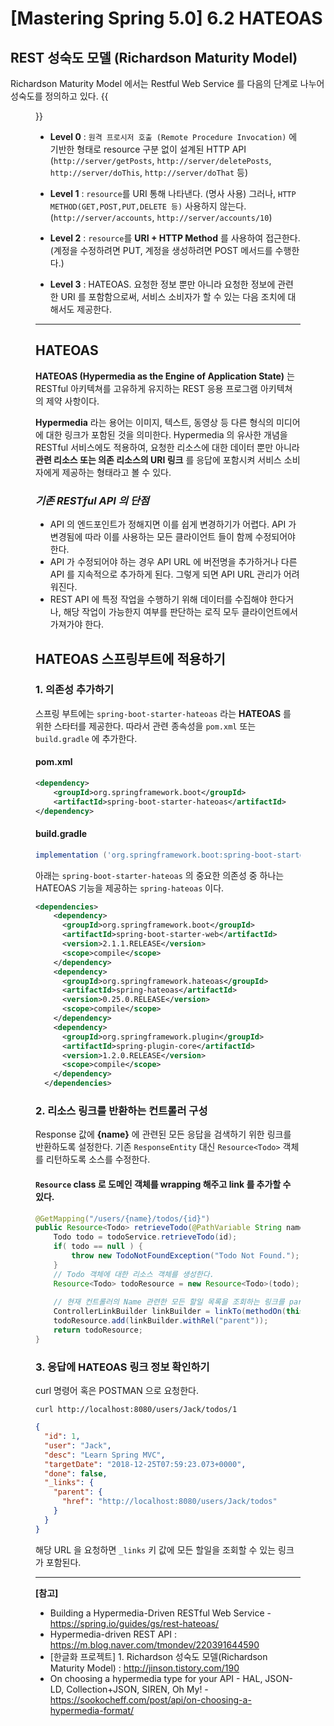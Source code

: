 # [Mastering Spring 5.0] 6.2 HATEOAS


## REST 성숙도 모델 (Richardson Maturity Model)
Richardson Maturity Model 에서는 Restful Web Service 를 다음의 단계로 나누어 성숙도를 정의하고 있다.
{{<figure src="/posts/images/spring/overview.png">}}

+ **Level 0** : `원격 프로시저 호출 (Remote Procedure Invocation)` 에 기반한 형태로 resource 구분 없이 설계된 HTTP API
(`http://server/getPosts`, `http://server/deletePosts`, `http://server/doThis`, `http://server/doThat` 등)

+ **Level 1** : `resource`를 URI 통해 나타낸다. (명사 사용) 그러나, `HTTP METHOD(GET,POST,PUT,DELETE 등)` 사용하지 않는다.
(`http://server/accounts`, `http://server/accounts/10`)

+ **Level 2** : `resource`를 **URI + HTTP Method** 를 사용하여 접근한다. (계정을 수정하려면 PUT, 계정을 생성하려면 POST 메서드를 수행한다.)

+ **Level 3** : HATEOAS. 요청한 정보 뿐만 아니라 요청한 정보에 관련한 URI 를 포함함으로써, 서비스 소비자가 할 수 있는 다음 조치에 대해서도 제공한다. 

---

## HATEOAS
**HATEOAS (Hypermedia as the Engine of Application State)** 는 RESTful 아키텍쳐를 고유하게 유지하는 REST 응용 프로그램 아키텍쳐의 제약 사항이다. 

**Hypermedia** 라는 용어는 이미지, 텍스트, 동영상 등 다른 형식의 미디어에 대한 링크가 포함된 것을 의미한다. Hypermedia 의 유사한 개념을 RESTful 서비스에도 적용하여, 요청한 리소스에 대한 데이터 뿐만 아니라 **관련 리소스 또는 의존 리소스의 URI 링크** 를 응답에 포함시켜 서비스 소비자에게 제공하는 형태라고 볼 수 있다.


### _기존 RESTful API 의 단점_ 

+ API 의 엔드포인트가 정해지면 이를 쉽게 변경하기가 어렵다. API 가 변경됨에 따라 이를 사용하는 모든 클라이언트 들이 함께 수정되어야 한다.
+ API 가 수정되어야 하는 경우 API URL 에 버전명을 추가하거나 다른 API 를 지속적으로 추가하게 된다. 그렇게 되면 API URL 관리가 어려워진다.
+ REST API 에 특정 작업을 수행하기 위해 데이터를 수집해야 한다거나, 해당 작업이 가능한지 여부를 판단하는 로직 모두 클라이언트에서 가져가야 한다.

## HATEOAS 스프링부트에 적용하기
### 1. 의존성 추가하기
스프링 부트에는 `spring-boot-starter-hateoas` 라는 **HATEOAS** 를 위한 스타터를 제공한다. 따라서 관련 종속성을 `pom.xml` 또는 `build.gradle` 에 추가한다.

#### pom.xml
```xml
<dependency>
    <groupId>org.springframework.boot</groupId>
    <artifactId>spring-boot-starter-hateoas</artifactId>
</dependency>
```

#### build.gradle
```groovy
implementation ('org.springframework.boot:spring-boot-starter-hateoas')
```

아래는 `spring-boot-starter-hateoas` 의 중요한 의존성 중 하나는 HATEOAS 기능을 제공하는 `spring-hateoas` 이다.

```xml
<dependencies>
    <dependency>
      <groupId>org.springframework.boot</groupId>
      <artifactId>spring-boot-starter-web</artifactId>
      <version>2.1.1.RELEASE</version>
      <scope>compile</scope>
    </dependency>
    <dependency>
      <groupId>org.springframework.hateoas</groupId>
      <artifactId>spring-hateoas</artifactId>
      <version>0.25.0.RELEASE</version>
      <scope>compile</scope>
    </dependency>
    <dependency>
      <groupId>org.springframework.plugin</groupId>
      <artifactId>spring-plugin-core</artifactId>
      <version>1.2.0.RELEASE</version>
      <scope>compile</scope>
    </dependency>
  </dependencies>
```
### 2. 리소스 링크를 반환하는 컨트롤러 구성
Response 값에 **{name}** 에 관련된 모든 응답을 검색하기 위한 링크를 반환하도록 설정한다. 기존 `ResponseEntity` 대신 `Resource<Todo>` 객체를 리턴하도록 소스를 수정한다.

#### `Resource` class 로 도메인 객체를 wrapping 해주고 link 를 추가할 수 있다.
```java
@GetMapping("/users/{name}/todos/{id}")
public Resource<Todo> retrieveTodo(@PathVariable String name, @PathVariable int id) {
    Todo todo = todoService.retrieveTodo(id);
    if( todo == null ) {
        throw new TodoNotFoundException("Todo Not Found.");
    }
    // Todo 객체에 대한 리소스 객체를 생성한다.
    Resource<Todo> todoResource = new Resource<Todo>(todo);     
    
    // 현재 컨트롤러의 Name 관련한 모든 할일 목록을 조회하는 링크를 parent 항목으로 추가한다.
    ControllerLinkBuilder linkBuilder = linkTo(methodOn(this.getClass()).retrieveTodos(name)); 
    todoResource.add(linkBuilder.withRel("parent"));
    return todoResource;
}
```

### 3. 응답에 HATEOAS 링크 정보 확인하기
curl 명령어 혹은 POSTMAN 으로 요청한다.
```curl
curl http://localhost:8080/users/Jack/todos/1
```
```json
{
  "id": 1,
  "user": "Jack",
  "desc": "Learn Spring MVC",
  "targetDate": "2018-12-25T07:59:23.073+0000",
  "done": false,
  "_links": {
    "parent": {
      "href": "http://localhost:8080/users/Jack/todos"
    }
  }
}
```
해당 URL 을 요청하면 ``_links`` 키 값에 모든 할일을 조회할 수 있는 링크가 포함된다.

---
**[참고]**

+ Building a Hypermedia-Driven RESTful Web Service - https://spring.io/guides/gs/rest-hateoas/
+ Hypermedia-driven REST API : https://m.blog.naver.com/tmondev/220391644590
+ [한글화 프로젝트] 1. Richardson 성숙도 모델(Richardson Maturity Model) : http://jinson.tistory.com/190
+ On choosing a hypermedia type for your API - HAL, JSON-LD, Collection+JSON, SIREN, Oh My! - https://sookocheff.com/post/api/on-choosing-a-hypermedia-format/

